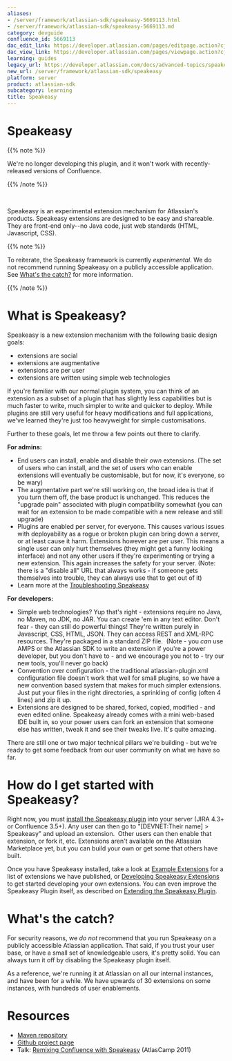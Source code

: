 ```yaml
---
aliases:
- /server/framework/atlassian-sdk/speakeasy-5669113.html
- /server/framework/atlassian-sdk/speakeasy-5669113.md
category: devguide
confluence_id: 5669113
dac_edit_link: https://developer.atlassian.com/pages/editpage.action?cjm=wozere&pageId=5669113
dac_view_link: https://developer.atlassian.com/pages/viewpage.action?cjm=wozere&pageId=5669113
learning: guides
legacy_url: https://developer.atlassian.com/docs/advanced-topics/speakeasy
new_url: /server/framework/atlassian-sdk/speakeasy
platform: server
product: atlassian-sdk
subcategory: learning
title: Speakeasy
---
```

# Speakeasy

{{% note %}}

We're no longer developing this plugin, and it won't work with recently-released versions of Confluence.

{{% /note %}}

 

Speakeasy is an experimental extension mechanism for Atlassian's products. Speakeasy extensions are designed to be easy and shareable. They are front-end only--no Java code, just web standards (HTML, Javascript, CSS).

{{% note %}}

To reiterate, the Speakeasy framework is currently *experimental*. We do not recommend running Speakeasy on a publicly accessible application. See [What's the catch?](https://developer.atlassian.com/display/DOCS/Speakeasy#Speakeasy-What%27sthecatch?) for more information.

{{% /note %}}

# What is Speakeasy?

Speakeasy is a new extension mechanism with the following basic design goals:

-   extensions are social
-   extensions are augmentative
-   extensions are per user
-   extensions are written using simple web technologies

If you're familiar with our normal plugin system, you can think of an extension as a subset of a plugin that has slightly less capabilities but is much faster to write, much simpler to write and quicker to deploy. While plugins are still very useful for heavy modifications and full applications, we've learned they're just too heavyweight for simple customisations.

Further to these goals, let me throw a few points out there to clarify.

**For admins:**

-   End users can install, enable and disable their *own* extensions. (The set of users who can install, and the set of users who can enable extensions will eventually be customisable, but for now, it's everyone, so be wary)
-   The augmentative part we're still working on, the broad idea is that if you turn them off, the base product is unchanged. This reduces the "upgrade pain" associated with plugin compatibility somewhat (you can wait for an extension to be made compatible with a new release and still upgrade)
-   Plugins are enabled per server, for everyone. This causes various issues with deployability as a rogue or broken plugin can bring down a server, or at least cause it harm. Extensions however are per user. This means a single user can only hurt themselves (they might get a funny looking interface) and not any other users if they're experimenting or trying a new extension. This again increases the safety for your server. (Note: there is a "disable all" URL that always works - if someone gets themselves into trouble, they can always use that to get out of it)
-   Learn more at the [Troubleshooting Speakeasy](/server/framework/atlassian-sdk/troubleshooting-speakeasy)

**For developers:**

-   Simple web technologies? Yup that's right - extensions require no Java, no Maven, no JDK, no JAR. You can create 'em in any text editor. Don't fear - they can still do powerful things! They're written purely in Javascript, CSS, HTML, JSON. They can access REST and XML-RPC resources. They're packaged in a standard ZIP file.  (Note - you *can* use AMPS or the Atlassian SDK to write an extension if you're a power developer, but you don't have to - and we encourage you not to - try our new tools, you'll never go back)
-   Convention over configuration - the traditional atlassian-plugin.xml configuration file doesn't work that well for small plugins, so we have a new convention based system that makes for much simpler extensions. Just put your files in the right directories, a sprinkling of config (often 4 lines) and zip it up.
-   Extensions are designed to be shared, forked, copied, modified - and even edited online. Speakeasy already comes with a mini web-based IDE built in, so your power users can fork an extension that someone else has written, tweak it and see their tweaks live. It's quite amazing.

There are still one or two major technical pillars we're building - but we're ready to get some feedback from our user community on what we have so far.

# How do I get started with Speakeasy?

Right now, you must [install the Speakeasy plugin](/server/framework/atlassian-sdk/installing-speakeasy) into your server (JIRA 4.3+ or Confluence 3.5+). Any user can then go to "\[DEVNET:Their name\] &gt; Speakeasy" and upload an extension.  Other users can then enable that extension, or fork it, etc. Extensions aren't available on the Atlassian Marketplace yet, but you can build your own or get some that others have built. 

Once you have Speakeasy installed, take a look at [Example Extensions](/server/framework/atlassian-sdk/example-extensions) for a list of extensions we have published, or [Developing Speakeasy Extensions](/server/framework/atlassian-sdk/developing-speakeasy-extensions) to get started developing your own extensions. You can even improve the Speakeasy Plugin itself, as described on [Extending the Speakeasy Plugin](/server/framework/atlassian-sdk/extending-the-speakeasy-plugin).

# What's the catch?

For security reasons, we *do not* recommend that you run Speakeasy on a publicly accessible Atlassian application. That said, if you trust your user base, or have a small set of knowledgeable users, it's pretty solid. You can always turn it off by disabling the Speakeasy plugin itself.

As a reference, we're running it at Atlassian on all our internal instances, and have been for a while. We have upwards of 30 extensions on some instances, with hundreds of user enablements.

# Resources

-   <a href="https://maven.atlassian.com/content/repositories/atlassian-public/com/atlassian/labs/speakeasy-plugin" class="external-link">Maven repository</a>
-   <a href="http://github.com/mrdon/speakeasy-plugin" class="external-link">Github project page</a>
-   Talk: <a href="http://www.atlassian.com/company/about/events/atlascamp/2011/day2/remixing-confluence-with-speakeasy" class="external-link">Remixing Confluence with Speakeasy</a> (AtlasCamp 2011)























































































